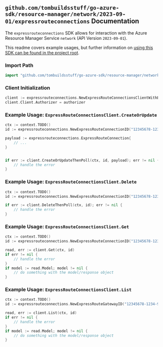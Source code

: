 
## `github.com/tombuildsstuff/go-azure-sdk/resource-manager/network/2023-09-01/expressrouteconnections` Documentation

The `expressrouteconnections` SDK allows for interaction with the Azure Resource Manager Service `network` (API Version `2023-09-01`).

This readme covers example usages, but further information on [using this SDK can be found in the project root](https://github.com/tombuildsstuff/go-azure-sdk/tree/main/docs).

### Import Path

```go
import "github.com/tombuildsstuff/go-azure-sdk/resource-manager/network/2023-09-01/expressrouteconnections"
```


### Client Initialization

```go
client := expressrouteconnections.NewExpressRouteConnectionsClientWithBaseURI("https://management.azure.com")
client.Client.Authorizer = authorizer
```


### Example Usage: `ExpressRouteConnectionsClient.CreateOrUpdate`

```go
ctx := context.TODO()
id := expressrouteconnections.NewExpressRouteConnectionID("12345678-1234-9876-4563-123456789012", "example-resource-group", "expressRouteGatewayValue", "expressRouteConnectionValue")

payload := expressrouteconnections.ExpressRouteConnection{
	// ...
}


if err := client.CreateOrUpdateThenPoll(ctx, id, payload); err != nil {
	// handle the error
}
```


### Example Usage: `ExpressRouteConnectionsClient.Delete`

```go
ctx := context.TODO()
id := expressrouteconnections.NewExpressRouteConnectionID("12345678-1234-9876-4563-123456789012", "example-resource-group", "expressRouteGatewayValue", "expressRouteConnectionValue")

if err := client.DeleteThenPoll(ctx, id); err != nil {
	// handle the error
}
```


### Example Usage: `ExpressRouteConnectionsClient.Get`

```go
ctx := context.TODO()
id := expressrouteconnections.NewExpressRouteConnectionID("12345678-1234-9876-4563-123456789012", "example-resource-group", "expressRouteGatewayValue", "expressRouteConnectionValue")

read, err := client.Get(ctx, id)
if err != nil {
	// handle the error
}
if model := read.Model; model != nil {
	// do something with the model/response object
}
```


### Example Usage: `ExpressRouteConnectionsClient.List`

```go
ctx := context.TODO()
id := expressrouteconnections.NewExpressRouteGatewayID("12345678-1234-9876-4563-123456789012", "example-resource-group", "expressRouteGatewayValue")

read, err := client.List(ctx, id)
if err != nil {
	// handle the error
}
if model := read.Model; model != nil {
	// do something with the model/response object
}
```
